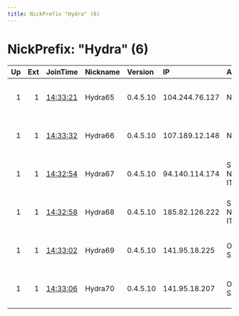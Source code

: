 ```yaml
---
title: NickPrefix "Hydra" (6)
---
```


# NickPrefix: "Hydra" (6)

|   Up |   Ext | JoinTime                                                                                            | Nickname   | Version   | IP             | AS          | CC   |   ORp |   Dirp | OS    | Contact                            |   eFamMembers |
|-----:|------:|:----------------------------------------------------------------------------------------------------|:-----------|:----------|:---------------|:------------|:-----|------:|-------:|:------|:-----------------------------------|--------------:|
|    1 |     1 | [14:33:21](https://metrics.torproject.org/rs.html#details/A62D8F7772A6C76DD07F431810CE68682DCDD2DC) | Hydra65    | 0.4.5.10  | 104.244.76.127 | None        | us   |  9001 |     80 | Linux | email:abuse-node49 posteo.de url:h |            11 |
|    1 |     1 | [14:33:32](https://metrics.torproject.org/rs.html#details/C85B30A8356E826418CB901254B7595FE1430619) | Hydra66    | 0.4.5.10  | 107.189.12.148 | None        | us   |  9001 |     80 | Linux | email:abuse-node49 posteo.de url:h |            11 |
|    1 |     1 | [14:32:54](https://metrics.torproject.org/rs.html#details/5A0643E452E143BE549BAB3BFE575F40DDBD527C) | Hydra67    | 0.4.5.10  | 94.140.114.174 | Sia Nano IT | lv   |  9001 |     80 | Linux | email:abuse-node49 posteo.de url:h |            11 |
|    1 |     1 | [14:32:58](https://metrics.torproject.org/rs.html#details/8C188E7122693566683807363B576D99C0B17386) | Hydra68    | 0.4.5.10  | 185.82.126.222 | Sia Nano IT | se   |  9001 |     80 | Linux | email:abuse-node49 posteo.de url:h |            11 |
|    1 |     1 | [14:33:02](https://metrics.torproject.org/rs.html#details/7B3535760987464C8B5686F203B6EBE767C0873E) | Hydra69    | 0.4.5.10  | 141.95.18.225  | OVH SAS     | de   |  9001 |     80 | Linux | email:abuse-node49 posteo.de url:h |            11 |
|    1 |     1 | [14:33:06](https://metrics.torproject.org/rs.html#details/DCCBB9717CD8B1F031B9A38C721D2BD9615697AA) | Hydra70    | 0.4.5.10  | 141.95.18.207  | OVH SAS     | de   |  9001 |     80 | Linux | email:abuse-node49 posteo.de url:h |            11 |
